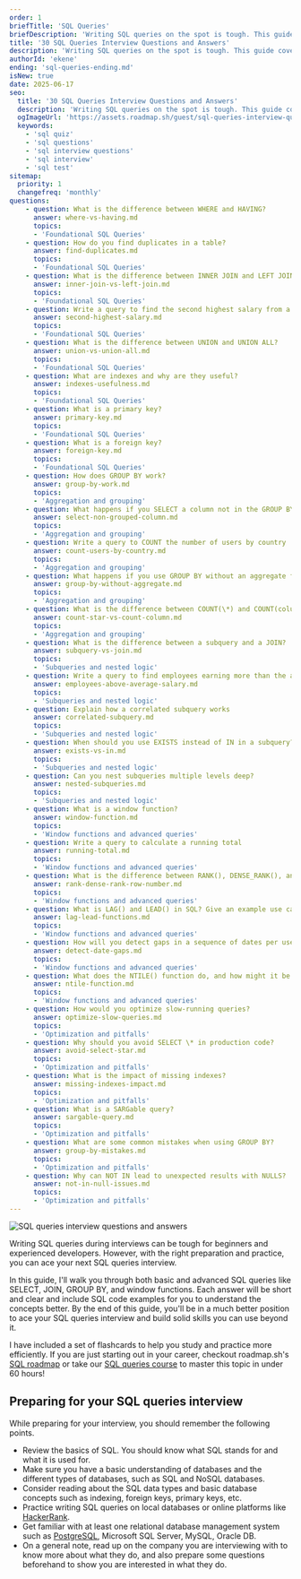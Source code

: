 ```yaml
---
order: 1
briefTitle: 'SQL Queries'
briefDescription: 'Writing SQL queries on the spot is tough. This guide covers 30 common SQL queries interview questions with examples, code snippets, and explanations.'
title: '30 SQL Queries Interview Questions and Answers'
description: 'Writing SQL queries on the spot is tough. This guide covers 30 common SQL queries interview questions with examples, code snippets, and explanations.'
authorId: 'ekene'
ending: 'sql-queries-ending.md'
isNew: true
date: 2025-06-17
seo:
  title: '30 SQL Queries Interview Questions and Answers'
  description: 'Writing SQL queries on the spot is tough. This guide covers 30 common SQL queries interview questions with examples, code snippets, and explanations.'
  ogImageUrl: 'https://assets.roadmap.sh/guest/sql-queries-interview-questions-and-answers-q3qua.jpg'
  keywords: 
    - 'sql quiz' 
    - 'sql questions' 
    - 'sql interview questions' 
    - 'sql interview' 
    - 'sql test'
sitemap:
  priority: 1
  changefreq: 'monthly'
questions:
    - question: What is the difference between WHERE and HAVING?
      answer: where-vs-having.md
      topics:
      - 'Foundational SQL Queries'
    - question: How do you find duplicates in a table?
      answer: find-duplicates.md
      topics:
      - 'Foundational SQL Queries'
    - question: What is the difference between INNER JOIN and LEFT JOIN?
      answer: inner-join-vs-left-join.md
      topics:
      - 'Foundational SQL Queries'
    - question: Write a query to find the second highest salary from a table
      answer: second-highest-salary.md
      topics:
      - 'Foundational SQL Queries'
    - question: What is the difference between UNION and UNION ALL?
      answer: union-vs-union-all.md
      topics:
      - 'Foundational SQL Queries'
    - question: What are indexes and why are they useful?
      answer: indexes-usefulness.md
      topics:
      - 'Foundational SQL Queries'
    - question: What is a primary key?
      answer: primary-key.md
      topics:
      - 'Foundational SQL Queries'
    - question: What is a foreign key?
      answer: foreign-key.md
      topics:
      - 'Foundational SQL Queries'
    - question: How does GROUP BY work?
      answer: group-by-work.md
      topics:
      - 'Aggregation and grouping'
    - question: What happens if you SELECT a column not in the GROUP BY clause?
      answer: select-non-grouped-column.md
      topics:
      - 'Aggregation and grouping'
    - question: Write a query to COUNT the number of users by country
      answer: count-users-by-country.md
      topics:
      - 'Aggregation and grouping'
    - question: What happens if you use GROUP BY without an aggregate function?
      answer: group-by-without-aggregate.md
      topics:
      - 'Aggregation and grouping'
    - question: What is the difference between COUNT(\*) and COUNT(column_name)?
      answer: count-star-vs-count-column.md
      topics:
      - 'Aggregation and grouping'
    - question: What is the difference between a subquery and a JOIN?
      answer: subquery-vs-join.md
      topics:
      - 'Subqueries and nested logic'
    - question: Write a query to find employees earning more than the average salary
      answer: employees-above-average-salary.md
      topics:
      - 'Subqueries and nested logic'
    - question: Explain how a correlated subquery works
      answer: correlated-subquery.md
      topics:
      - 'Subqueries and nested logic'
    - question: When should you use EXISTS instead of IN in a subquery?
      answer: exists-vs-in.md
      topics:
      - 'Subqueries and nested logic'
    - question: Can you nest subqueries multiple levels deep?
      answer: nested-subqueries.md
      topics:
      - 'Subqueries and nested logic'
    - question: What is a window function?
      answer: window-function.md
      topics:
      - 'Window functions and advanced queries'
    - question: Write a query to calculate a running total
      answer: running-total.md
      topics:
      - 'Window functions and advanced queries'
    - question: What is the difference between RANK(), DENSE_RANK(), and ROW_NUMBER()?
      answer: rank-dense-rank-row-number.md
      topics:
      - 'Window functions and advanced queries'
    - question: What is LAG() and LEAD() in SQL? Give an example use case
      answer: lag-lead-functions.md
      topics:
      - 'Window functions and advanced queries'
    - question: How will you detect gaps in a sequence of dates per user?
      answer: detect-date-gaps.md
      topics:
      - 'Window functions and advanced queries'
    - question: What does the NTILE() function do, and how might it be useful in analyzing data?
      answer: ntile-function.md
      topics:
      - 'Window functions and advanced queries'
    - question: How would you optimize slow-running queries?
      answer: optimize-slow-queries.md
      topics:
      - 'Optimization and pitfalls'
    - question: Why should you avoid SELECT \* in production code?
      answer: avoid-select-star.md
      topics:
      - 'Optimization and pitfalls'
    - question: What is the impact of missing indexes?
      answer: missing-indexes-impact.md
      topics:
      - 'Optimization and pitfalls'
    - question: What is a SARGable query?
      answer: sargable-query.md
      topics:
      - 'Optimization and pitfalls'
    - question: What are some common mistakes when using GROUP BY?
      answer: group-by-mistakes.md
      topics:
      - 'Optimization and pitfalls'
    - question: Why can NOT IN lead to unexpected results with NULLS?
      answer: not-in-null-issues.md
      topics:
      - 'Optimization and pitfalls'
---
```


![SQL queries interview questions and answers](https://assets.roadmap.sh/guest/sql-queries-interview-questions-and-answers-q3qua.jpg)

Writing SQL queries during interviews can be tough for beginners and experienced developers. However, with the right preparation and practice, you can ace your next SQL queries interview.

In this guide, I'll walk you through both basic and advanced SQL queries like SELECT, JOIN, GROUP BY, and window functions. Each answer will be short and clear and include SQL code examples for you to understand the concepts better. By the end of this guide, you'll be in a much better position to ace your SQL queries interview and build solid skills you can use beyond it.

I have included a set of flashcards to help you study and practice more efficiently. If you are just starting out in your career, checkout roadmap.sh's [SQL roadmap](https://roadmap.sh/sql) or take our [SQL queries course](https://roadmap.sh/courses/sql) to master this topic in under 60 hours!

## Preparing for your SQL queries interview

While preparing for your interview, you should remember the following points.

- Review the basics of SQL. You should know what SQL stands for and what it is used for.
- Make sure you have a basic understanding of databases and the different types of databases, such as SQL and NoSQL databases.
- Consider reading about the SQL data types and basic database concepts such as indexing, foreign keys, primary keys, etc.
- Practice writing SQL queries on local databases or online platforms like [HackerRank](https://www.hackerrank.com/domains/sql).
- Get familiar with at least one relational database management system such as [PostgreSQL](https://roadmap.sh/postgresql-dba), Microsoft SQL Server, MySQL, Oracle DB.
- On a general note, read up on the company you are interviewing with to know more about what they do, and also prepare some questions beforehand to show you are interested in what they do.
